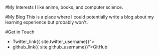 #My Interests
I like anime, books, and computer science.

#My Blog
This is a place where I could potentially write a blog about my learning experience but probably won't.

#Get in Touch
<ul>
<li> Twitter_link{{ site.twitter_username}}"> </a> </li>
<li> github_link{{ site.github_username}}">GitHub</a></li>
</ul>
